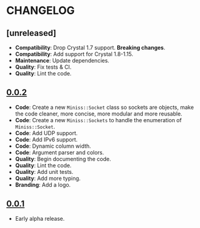 # CHANGELOG

## [unreleased]

- **Compatibility**: Drop Crystal 1.7 support. **Breaking changes**.
- **Compatibility**: Add support for Crystal 1.8-1.15.
- **Maintenance**: Update dependencies.
- **Quality**: Fix tests & CI.
- **Quality**: Lint the code.

## [0.0.2](https://github.com/noraj/miniss/releases/tag/0.0.2)

- **Code**: Create a new `Miniss::Socket` class so sockets are objects, make the code cleaner, more concise, more modular and more reusable.
- **Code**: Create a new `Miniss::Sockets` to handle the enumeration of `Miniss::Socket`.
- **Code**: Add UDP support.
- **Code**: Add IPv6 support.
- **Code**: Dynamic column width.
- **Code**: Argument parser and colors.
- **Quality**: Begin documenting the code.
- **Quality**: Lint the code.
- **Quality**: Add unit tests.
- **Quality**: Add more typing.
- **Branding**: Add a logo.

## [0.0.1](https://github.com/noraj/miniss/releases/tag/0.0.1)

- Early alpha release.
